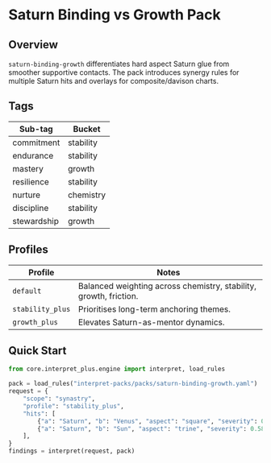 # Saturn Binding vs Growth Pack

## Overview

`saturn-binding-growth` differentiates hard aspect Saturn glue from smoother
supportive contacts. The pack introduces synergy rules for multiple Saturn hits
and overlays for composite/davison charts.

## Tags

| Sub-tag | Bucket |
| --- | --- |
| commitment | stability |
| endurance | stability |
| mastery | growth |
| resilience | stability |
| nurture | chemistry |
| discipline | stability |
| stewardship | growth |

## Profiles

| Profile | Notes |
| --- | --- |
| `default` | Balanced weighting across chemistry, stability, growth, friction. |
| `stability_plus` | Prioritises long-term anchoring themes. |
| `growth_plus` | Elevates Saturn-as-mentor dynamics. |

## Quick Start

```python
from core.interpret_plus.engine import interpret, load_rules

pack = load_rules("interpret-packs/packs/saturn-binding-growth.yaml")
request = {
    "scope": "synastry",
    "profile": "stability_plus",
    "hits": [
        {"a": "Saturn", "b": "Venus", "aspect": "square", "severity": 0.6},
        {"a": "Saturn", "b": "Sun", "aspect": "trine", "severity": 0.58},
    ],
}
findings = interpret(request, pack)
```
